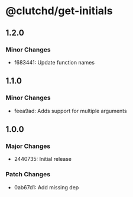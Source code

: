 # @clutchd/get-initials

## 1.2.0

### Minor Changes

- f683441: Update function names

## 1.1.0

### Minor Changes

- feea9ad: Adds support for multiple arguments

## 1.0.0

### Major Changes

- 2440735: Initial release

### Patch Changes

- 0ab67d1: Add missing dep
